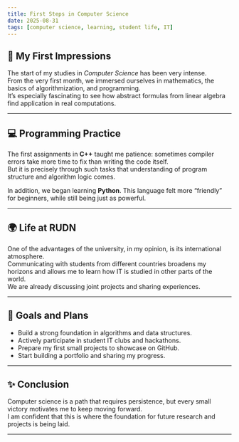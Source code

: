```yaml
---
title: First Steps in Computer Science
date: 2025-08-31
tags: [computer science, learning, student life, IT]
---
```


## 📌 My First Impressions

The start of my studies in *Computer Science* has been very intense.  
From the very first month, we immersed ourselves in mathematics, the basics of algorithmization, and programming.  
It’s especially fascinating to see how abstract formulas from linear algebra find application in real computations.  

---

## 💻 Programming Practice

The first assignments in **C++** taught me patience: sometimes compiler errors take more time to fix than writing the code itself.  
But it is precisely through such tasks that understanding of program structure and algorithm logic comes.  

In addition, we began learning **Python**. This language felt more “friendly” for beginners, while still being just as powerful.  

---

## 🌍 Life at RUDN

One of the advantages of the university, in my opinion, is its international atmosphere.  
Communicating with students from different countries broadens my horizons and allows me to learn how IT is studied in other parts of the world.  
We are already discussing joint projects and sharing experiences.  

---

## 🚀 Goals and Plans

- Build a strong foundation in algorithms and data structures.  
- Actively participate in student IT clubs and hackathons.  
- Prepare my first small projects to showcase on GitHub.  
- Start building a portfolio and sharing my progress.  

---

## ✨ Conclusion

Computer science is a path that requires persistence, but every small victory motivates me to keep moving forward.  
I am confident that this is where the foundation for future research and projects is being laid.  

---

